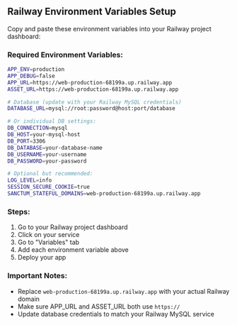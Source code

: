 ## Railway Environment Variables Setup

Copy and paste these environment variables into your Railway project dashboard:

### Required Environment Variables:

```bash
APP_ENV=production
APP_DEBUG=false
APP_URL=https://web-production-68199a.up.railway.app
ASSET_URL=https://web-production-68199a.up.railway.app

# Database (update with your Railway MySQL credentials)
DATABASE_URL=mysql://root:password@host:port/database

# Or individual DB settings:
DB_CONNECTION=mysql
DB_HOST=your-mysql-host
DB_PORT=3306
DB_DATABASE=your-database-name
DB_USERNAME=your-username
DB_PASSWORD=your-password

# Optional but recommended:
LOG_LEVEL=info
SESSION_SECURE_COOKIE=true
SANCTUM_STATEFUL_DOMAINS=web-production-68199a.up.railway.app
```

### Steps:

1. Go to your Railway project dashboard
2. Click on your service
3. Go to "Variables" tab
4. Add each environment variable above
5. Deploy your app

### Important Notes:

-   Replace `web-production-68199a.up.railway.app` with your actual Railway domain
-   Make sure APP_URL and ASSET_URL both use `https://`
-   Update database credentials to match your Railway MySQL service
